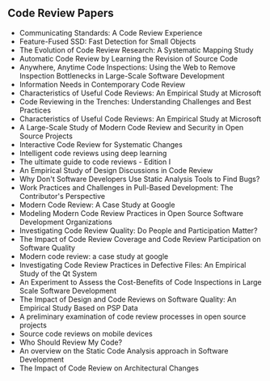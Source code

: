 <h2>Code Review Papers</h2>



<ul>

                             

 <li><a target="_blank" href="https://github.com/manjunath5496/Code-Review-Papers/blob/master/cd(1).pdf" style="text-decoration:none;">Communicating Standards: A Code Review Experience</a></li>

 <li><a target="_blank" href="https://github.com/manjunath5496/Code-Review-Papers/blob/master/cd(2).pdf" style="text-decoration:none;">Feature-Fused SSD: Fast Detection for Small Objects</a></li>

<li><a target="_blank" href="https://github.com/manjunath5496/Code-Review-Papers/blob/master/cd(3).pdf" style="text-decoration:none;">The Evolution of Code Review Research: A Systematic Mapping Study</a></li>
 <li><a target="_blank" href="https://github.com/manjunath5496/Code-Review-Papers/blob/master/cd(4).pdf" style="text-decoration:none;">Automatic Code Review by Learning the Revision of Source Code</a></li>                              
<li><a target="_blank" href="https://github.com/manjunath5496/Code-Review-Papers/blob/master/cd(5).pdf" style="text-decoration:none;">Anywhere, Anytime Code Inspections: Using the Web to Remove Inspection Bottlenecks in Large-Scale Software Development</a></li>
<li><a target="_blank" href="https://github.com/manjunath5496/Code-Review-Papers/blob/master/cd(6).pdf" style="text-decoration:none;">Information Needs in Contemporary Code Review</a></li>
 <li><a target="_blank" href="https://github.com/manjunath5496/Code-Review-Papers/blob/master/cd(7).pdf" style="text-decoration:none;">Characteristics of Useful Code Reviews:
An Empirical Study at Microsoft</a></li>

 <li><a target="_blank" href="https://github.com/manjunath5496/Code-Review-Papers/blob/master/cd(8).pdf" style="text-decoration:none;"> Code Reviewing in the Trenches: Understanding Challenges and Best Practices </a></li>
   <li><a target="_blank" href="https://github.com/manjunath5496/Code-Review-Papers/blob/master/cd(9).pdf" style="text-decoration:none;">Characteristics of Useful Code Reviews:
An Empirical Study at Microsoft</a></li>
  
   
 <li><a target="_blank" href="https://github.com/manjunath5496/Code-Review-Papers/blob/master/cd(10).pdf" style="text-decoration:none;">A Large-Scale Study of Modern Code Review
and Security in Open Source Projects</a></li>                              
<li><a target="_blank" href="https://github.com/manjunath5496/Code-Review-Papers/blob/master/cd(11).pdf" style="text-decoration:none;">Interactive Code Review for Systematic Changes</a></li>
<li><a target="_blank" href="https://github.com/manjunath5496/Code-Review-Papers/blob/master/cd(12).pdf" style="text-decoration:none;">Intelligent code reviews using deep learning</a></li>
<li><a target="_blank" href="https://github.com/manjunath5496/Code-Review-Papers/blob/master/cd(13).pdf" style="text-decoration:none;">The ultimate guide to code reviews - Edition I</a></li>

<li><a target="_blank" href="https://github.com/manjunath5496/Code-Review-Papers/blob/master/cd(14).pdf" style="text-decoration:none;">An Empirical Study of Design Discussions in Code Review</a></li>
                              
<li><a target="_blank" href="https://github.com/manjunath5496/Code-Review-Papers/blob/master/cd(15).pdf" style="text-decoration:none;">Why Don't Software Developers Use Static
Analysis Tools to Find Bugs?</a></li>

<li><a target="_blank" href="https://github.com/manjunath5496/Code-Review-Papers/blob/master/cd(16).pdf" style="text-decoration:none;">Work Practices and Challenges in Pull-Based Development: The Contributor's Perspective</a></li>

  <li><a target="_blank" href="https://github.com/manjunath5496/Code-Review-Papers/blob/master/cd(17).pdf" style="text-decoration:none;">Modern Code Review: A Case Study at Google</a></li>   
  
<li><a target="_blank" href="https://github.com/manjunath5496/Code-Review-Papers/blob/master/cd(18).pdf" style="text-decoration:none;">Modeling Modern Code Review Practices in Open Source Software Development Organizations</a></li> 

  
<li><a target="_blank" href="https://github.com/manjunath5496/Code-Review-Papers/blob/master/cd(19).pdf" style="text-decoration:none;">Investigating Code Review Quality:
Do People and Participation Matter?</a></li> 

<li><a target="_blank" href="https://github.com/manjunath5496/Code-Review-Papers/blob/master/cd(20).pdf" style="text-decoration:none;">The Impact of Code Review Coverage and Code Review Participation on Software Quality</a></li>

<li><a target="_blank" href="https://github.com/manjunath5496/Code-Review-Papers/blob/master/cd(21).pdf" style="text-decoration:none;">Modern code review: a case study at google</a></li>
<li><a target="_blank" href="https://github.com/manjunath5496/Code-Review-Papers/blob/master/cd(22).pdf" style="text-decoration:none;">Investigating Code Review Practices in Defective Files: An Empirical Study of the Qt System</a></li> 
 <li><a target="_blank" href="https://github.com/manjunath5496/Code-Review-Papers/blob/master/cd(23).pdf" style="text-decoration:none;">An Experiment to Assess the Cost-Benefits of Code Inspections in Large Scale Software Development</a></li> 
 

   <li><a target="_blank" href="https://github.com/manjunath5496/Code-Review-Papers/blob/master/cd(24).pdf" style="text-decoration:none;">The Impact of Design and Code Reviews
on Software Quality: An Empirical Study Based on PSP Data</a></li>
 
   <li><a target="_blank" href="https://github.com/manjunath5496/Code-Review-Papers/blob/master/cd(25).pdf" style="text-decoration:none;">A preliminary examination of code review processes in open source projects</a></li>                              
 <li><a target="_blank" href="https://github.com/manjunath5496/Code-Review-Papers/blob/master/cd(26).pdf" style="text-decoration:none;">Source code reviews on mobile devices</a></li>
 <li><a target="_blank" href="https://github.com/manjunath5496/Code-Review-Papers/blob/master/cd(27).pdf" style="text-decoration:none;">Who Should Review My Code?</a></li>
   
 
   <li><a target="_blank" href="https://github.com/manjunath5496/Code-Review-Papers/blob/master/cd(28).pdf" style="text-decoration:none;">An overview on the Static Code Analysis approach in Software Development</a></li>
 
   <li><a target="_blank" href="https://github.com/manjunath5496/Code-Review-Papers/blob/master/cd(29).pdf" style="text-decoration:none;">The Impact of Code Review on
Architectural Changes</a></li>                              

  </ul>
